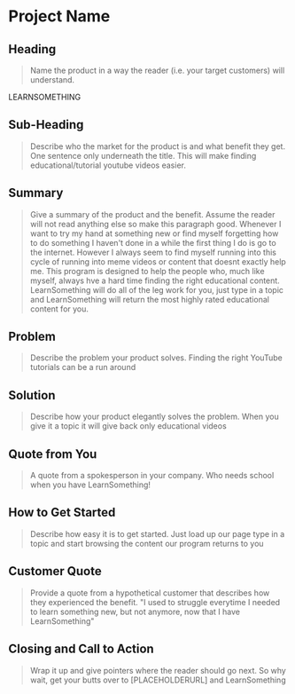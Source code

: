 # Project Name #

<!--
> This material was originally posted [here](http://www.quora.com/What-is-Amazons-approach-to-product-development-and-product-management). It is reproduced here for posterities sake.

There is an approach called "working backwards" that is widely used at Amazon. They work backwards from the customer, rather than starting with an idea for a product and trying to bolt customers onto it. While working backwards can be applied to any specific product decision, using this approach is especially important when developing new products or features.

For new initiatives a product manager typically starts by writing an internal press release announcing the finished product. The target audience for the press release is the new/updated product's customers, which can be retail customers or internal users of a tool or technology. Internal press releases are centered around the customer problem, how current solutions (internal or external) fail, and how the new product will blow away existing solutions.

If the benefits listed don't sound very interesting or exciting to customers, then perhaps they're not (and shouldn't be built). Instead, the product manager should keep iterating on the press release until they've come up with benefits that actually sound like benefits. Iterating on a press release is a lot less expensive than iterating on the product itself (and quicker!).

If the press release is more than a page and a half, it is probably too long. Keep it simple. 3-4 sentences for most paragraphs. Cut out the fat. Don't make it into a spec. You can accompany the press release with a FAQ that answers all of the other business or execution questions so the press release can stay focused on what the customer gets. My rule of thumb is that if the press release is hard to write, then the product is probably going to suck. Keep working at it until the outline for each paragraph flows.

Oh, and I also like to write press-releases in what I call "Oprah-speak" for mainstream consumer products. Imagine you're sitting on Oprah's couch and have just explained the product to her, and then you listen as she explains it to her audience. That's "Oprah-speak", not "Geek-speak".

Once the project moves into development, the press release can be used as a touchstone; a guiding light. The product team can ask themselves, "Are we building what is in the press release?" If they find they're spending time building things that aren't in the press release (overbuilding), they need to ask themselves why. This keeps product development focused on achieving the customer benefits and not building extraneous stuff that takes longer to build, takes resources to maintain, and doesn't provide real customer benefit (at least not enough to warrant inclusion in the press release).
 -->

## Heading ##
  > Name the product in a way the reader (i.e. your target customers) will understand.

  LEARNSOMETHING

## Sub-Heading ##
  > Describe who the market for the product is and what benefit they get. One sentence only underneath the title.
  This will make finding educational/tutorial youtube videos easier.
## Summary ##
  > Give a summary of the product and the benefit. Assume the reader will not read anything else so make this paragraph good.
  Whenever I want to try my hand at something new or find myself forgetting how to do something I haven't done in a while the first thing I do is go to the internet. However I always seem to find myself running into this cycle of running into meme videos or content that doesnt exactly help me. This program is designed to help the people who, much like myself, always hve a hard time finding the right educational content. LearnSomething will do all of the leg work for you, just type in a topic and LearnSomething will return the most highly rated educational content for you.



## Problem ##
  > Describe the problem your product solves.
  Finding the right YouTube tutorials can be a run around

## Solution ##
  > Describe how your product elegantly solves the problem.
  When you give it a topic it will give back only educational videos

## Quote from You ##
  > A quote from a spokesperson in your company.
  Who needs school when you have LearnSomething!

## How to Get Started ##
  > Describe how easy it is to get started.
  Just load up our page type in a topic and start browsing the content our program returns to you

## Customer Quote ##
  > Provide a quote from a hypothetical customer that describes how they experienced the benefit.
  "I used to struggle everytime I needed to learn something new, but not anymore, now that I have LearnSomething"

## Closing and Call to Action ##
  > Wrap it up and give pointers where the reader should go next.
  So why wait, get your butts over to [PLACEHOLDERURL] and LearnSomething
